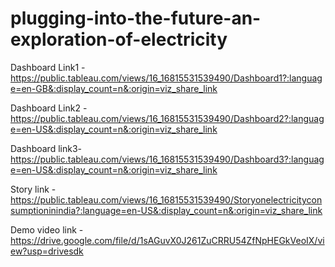 # plugging-into-the-future-an-exploration-of-electricity


Dashboard Link1 - https://public.tableau.com/views/16_16815531539490/Dashboard1?:language=en-GB&:display_count=n&:origin=viz_share_link

Dashboard Link2 - https://public.tableau.com/views/16_16815531539490/Dashboard2?:language=en-US&:display_count=n&:origin=viz_share_link

Dashboard link3- https://public.tableau.com/views/16_16815531539490/Dashboard3?:language=en-US&:display_count=n&:origin=viz_share_link

Story link - https://public.tableau.com/views/16_16815531539490/Storyonelectricityconsumptioninindia?:language=en-US&:display_count=n&:origin=viz_share_link

Demo video link -https://drive.google.com/file/d/1sAGuvX0J261ZuCRRU54ZfNpHEGkVeoIX/view?usp=drivesdk
